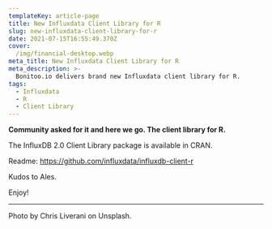 ```yaml
---
templateKey: article-page
title: New Influxdata Client Library for R
slug: new-influxdata-client-library-for-r
date: 2021-07-15T16:55:49.370Z
cover:
  /img/financial-desktop.webp
meta_title: New Influxdata Client Library for R
meta_description: >-
  Bonitoo.io delivers brand new Influxdata client library for R.
tags:
  - Influxdata
  - R
  - Client Library
---
```


**Community asked for it and here we go. The client library for R.**

The InfluxDB 2.0 Client Library package is available in CRAN.

Readme: <https://github.com/influxdata/influxdb-client-r>

Kudos to Ales.

Enjoy!

---

Photo by Chris Liverani on Unsplash.